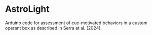 # AstroLight

Arduino code for assessment of cue-motivated behaviors in a custom operant box as described in Serra et al. (2024).
